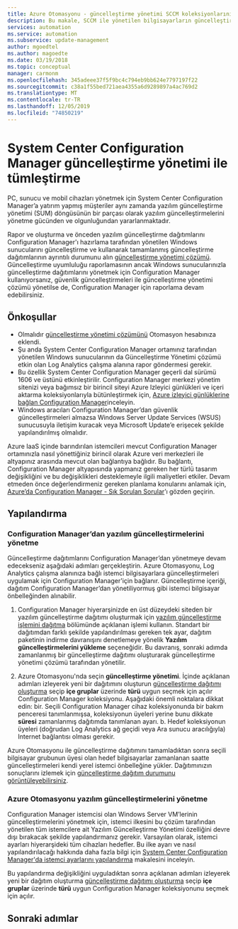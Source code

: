 ```yaml
---
title: Azure Otomasyonu - güncelleştirme yönetimi SCCM koleksiyonlarını kullanarak güncelleştirmeleri
description: Bu makale, SCCM ile yönetilen bilgisayarların güncelleştirmelerini yönetmek üzere System Center Configuration Manager’ı bu çözümle yapılandırmanıza yardımcı olmaya yöneliktir.
services: automation
ms.service: automation
ms.subservice: update-management
author: mgoedtel
ms.author: magoedte
ms.date: 03/19/2018
ms.topic: conceptual
manager: carmonm
ms.openlocfilehash: 345adeee37f5f9bc4c794eb9bb624e7797197f22
ms.sourcegitcommit: c38a1f55bed721aea4355a6d9289897a4ac769d2
ms.translationtype: MT
ms.contentlocale: tr-TR
ms.lasthandoff: 12/05/2019
ms.locfileid: "74850219"
---
```

# <a name="integrate-system-center-configuration-manager-with-update-management"></a>System Center Configuration Manager güncelleştirme yönetimi ile tümleştirme

PC, sunucu ve mobil cihazları yönetmek için System Center Configuration Manager’a yatırım yapmış müşteriler aynı zamanda yazılım güncelleştirme yönetimi (SUM) döngüsünün bir parçası olarak yazılım güncelleştirmelerini yönetme gücünden ve olgunluğundan yararlanmaktadır.

Rapor ve oluşturma ve önceden yazılım güncelleştirme dağıtımlarını Configuration Manager'ı hazırlama tarafından yönetilen Windows sunucularını güncelleştirme ve kullanarak tamamlanmış güncelleştirme dağıtımlarının ayrıntılı durumunu alın [güncelleştirme yönetimi çözümü](automation-update-management.md). Güncelleştirme uyumluluğu raporlamasının ancak Windows sunucularınızla güncelleştirme dağıtımlarını yönetmek için Configuration Manager kullanıyorsanız, güvenlik güncelleştirmeleri ile güncelleştirme yönetimi çözümü yönetilse de, Configuration Manager için raporlama devam edebilirsiniz.

## <a name="prerequisites"></a>Önkoşullar

* Olmalıdır [güncelleştirme yönetimi çözümünü](automation-update-management.md) Otomasyon hesabınıza eklendi.
* Şu anda System Center Configuration Manager ortamınız tarafından yönetilen Windows sunucularının da Güncelleştirme Yönetimi çözümü etkin olan Log Analytics çalışma alanına rapor göndermesi gerekir.
* Bu özellik System Center Configuration Manager geçerli dal sürümü 1606 ve üstünü etkinleştirilir. Configuration Manager merkezi yönetim sitenizi veya bağımsız bir birincil siteyi Azure Izleyici günlükleri ve içeri aktarma koleksiyonlarıyla bütünleştirmek için, [Azure izleyici günlüklerine bağlan Configuration Manager](../azure-monitor/platform/collect-sccm.md)inceleyin.  
* Windows aracıları Configuration Manager’dan güvenlik güncelleştirmeleri almazsa Windows Server Update Services (WSUS) sunucusuyla iletişim kuracak veya Microsoft Update’e erişecek şekilde yapılandırılmış olmalıdır.   

Azure IaaS içinde barındırılan istemcileri mevcut Configuration Manager ortamınızla nasıl yönettiğiniz birincil olarak Azure veri merkezleri ile altyapınız arasında mevcut olan bağlantıya bağlıdır. Bu bağlantı, Configuration Manager altyapısında yapmanız gereken her türlü tasarım değişikliğini ve bu değişiklikleri desteklemeyle ilgili maliyetleri etkiler. Devam etmeden önce değerlendirmeniz gereken planlama konularını anlamak için, [Azure’da Configuration Manager - Sık Sorulan Sorular](/sccm/core/understand/configuration-manager-on-azure#networking)’ı gözden geçirin.

## <a name="configuration"></a>Yapılandırma

### <a name="manage-software-updates-from-configuration-manager"></a>Configuration Manager’dan yazılım güncelleştirmelerini yönetme 

Güncelleştirme dağıtımlarını Configuration Manager’dan yönetmeye devam edecekseniz aşağıdaki adımları gerçekleştirin. Azure Otomasyonu, Log Analytics çalışma alanınıza bağlı istemci bilgisayarlara güncelleştirmeleri uygulamak için Configuration Manager'için bağlanır. Güncelleştirme içeriği, dağıtım Configuration Manager’dan yönetiliyormuş gibi istemci bilgisayar önbelleğinden alınabilir.

1. Configuration Manager hiyerarşinizde en üst düzeydeki siteden bir yazılım güncelleştirme dağıtımı oluşturmak için [yazılım güncelleştirme işlemini dağıtma](/sccm/sum/deploy-use/deploy-software-updates) bölümünde açıklanan işlemi kullanın. Standart bir dağıtımdan farklı şekilde yapılandırılması gereken tek ayar, dağıtım paketinin indirme davranışını denetlemeye yönelik **Yazılım güncelleştirmelerini yükleme** seçeneğidir. Bu davranış, sonraki adımda zamanlanmış bir güncelleştirme dağıtımı oluşturarak güncelleştirme yönetimi çözümü tarafından yönetilir.

1. Azure Otomasyonu'nda seçin **güncelleştirme yönetimi**. İçinde açıklanan adımları izleyerek yeni bir dağıtımını oluşturun [güncelleştirme dağıtımı oluşturma](automation-tutorial-update-management.md#schedule-an-update-deployment) seçip **içe gruplar** üzerinde **türü** uygun seçmek için açılır Configuration Manager koleksiyonu. Aşağıdaki önemli noktalara dikkat edin: bir. Seçili Configuration Manager cihaz koleksiyonunda bir bakım penceresi tanımlanmışsa, koleksiyonun üyeleri yerine bunu dikkate **süresi** zamanlanmış dağıtımda tanımlanan ayarı.
    b. Hedef koleksiyonun üyeleri (doğrudan Log Analytics ağ geçidi veya Ara sunucu aracılığıyla) Internet bağlantısı olması gerekir.

Azure Otomasyonu ile güncelleştirme dağıtımını tamamladıktan sonra seçili bilgisayar grubunun üyesi olan hedef bilgisayarlar zamanlanan saatte güncelleştirmeleri kendi yerel istemci önbelleğine yükler. Dağıtımınızın sonuçlarını izlemek için [güncelleştirme dağıtım durumunu görüntüleyebilirsiniz](automation-tutorial-update-management.md#view-results-of-an-update-deployment).

### <a name="manage-software-updates-from-azure-automation"></a>Azure Otomasyonu yazılım güncelleştirmelerini yönetme

Configuration Manager istemcisi olan Windows Server VM’lerinin güncelleştirmelerini yönetmek için, istemci ilkesini bu çözüm tarafından yönetilen tüm istemcilere ait Yazılım Güncelleştirme Yönetimi özelliğini devre dışı bırakacak şekilde yapılandırmanız gerekir. Varsayılan olarak, istemci ayarları hiyerarşideki tüm cihazları hedefler. Bu ilke ayarı ve nasıl yapılandırılacağı hakkında daha fazla bilgi için [System Center Configuration Manager'da istemci ayarlarını yapılandırma](/sccm/core/clients/deploy/configure-client-settings) makalesini inceleyin.

Bu yapılandırma değişikliğini uyguladıktan sonra açıklanan adımları izleyerek yeni bir dağıtım oluşturma [güncelleştirme dağıtımı oluşturma](automation-tutorial-update-management.md#schedule-an-update-deployment) seçip **içe gruplar** üzerinde **türü** uygun Configuration Manager koleksiyonunu seçmek için açılır.

## <a name="next-steps"></a>Sonraki adımlar

